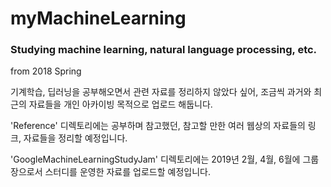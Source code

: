# myMachineLearning
### Studying machine learning, natural language processing, etc.

from 2018 Spring

기계학습, 딥러닝을 공부해오면서 관련 자료를 정리하지 않았다 싶어,
조금씩 과거와 최근의 자료들을 개인 아카이빙 목적으로 업로드 해둡니다.


'Reference' 디렉토리에는 공부하며 참고했던, 참고할 만한 여러 웹상의 자료들의 링크, 자료들을 정리할 예정입니다.

'GoogleMachineLearningStudyJam' 디렉토리에는 2019년 2월, 4월, 6월에 그룹장으로서 스터디를 운영한 자료를 업로드할 예정입니다.

